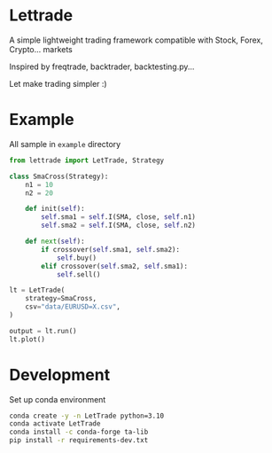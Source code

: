 # Lettrade
A simple lightweight trading framework compatible with Stock, Forex, Crypto... markets

Inspired by freqtrade, backtrader, backtesting.py... 

Let make trading simpler :)

# Example
All sample in `example` directory

```python
from lettrade import LetTrade, Strategy

class SmaCross(Strategy):
    n1 = 10
    n2 = 20

    def init(self):
        self.sma1 = self.I(SMA, close, self.n1)
        self.sma2 = self.I(SMA, close, self.n2)

    def next(self):
        if crossover(self.sma1, self.sma2):
            self.buy()
        elif crossover(self.sma2, self.sma1):
            self.sell()

lt = LetTrade(
    strategy=SmaCross,
    csv="data/EURUSD=X.csv",
)

output = lt.run()
lt.plot()
```

# Development

Set up conda environment
```sh
conda create -y -n LetTrade python=3.10
conda activate LetTrade
conda install -c conda-forge ta-lib
pip install -r requirements-dev.txt
```